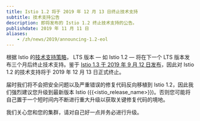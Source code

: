 ```yaml
---
title: Istio 1.2 将于 2019 年 12 月 13 日终止技术支持
subtitle: 技术支持公告
description: 即将发布的 Istio 1.2 终止技术支持的公告。
publishdate: 2019 年 11 月 11 日
aliases:
    - /zh/news/2019/announcing-1.2-eol
---
```


根据 Istio 的[技术支持策略](/zh/about/release-cadence/)， LTS 版本 — 如 Istio 1.2 — 将在下一个 LTS 版本发布三个月后终止技术支持。鉴于 [Istio 1.3 于 2019 年 9 月 12 日发布](/zh/news/releases/1.3.x/announcing-1.3/)，因此对 Istio 1.2 的技术支持将于 2019 年 12 月 13 日正式终止。

届时我们将不会把安全问题以及严重错误的修复代码反向移植到 Istio 1.2，因此我们强烈建议您升级到最新版本 Istio ({{<istio_release_name>}})。否则您可能将自己置于一个短时间内不断进行重大升级以获取关键修复代码的境地。

我们关心您和您的集群，请对自己好一点并务必进行升级。
